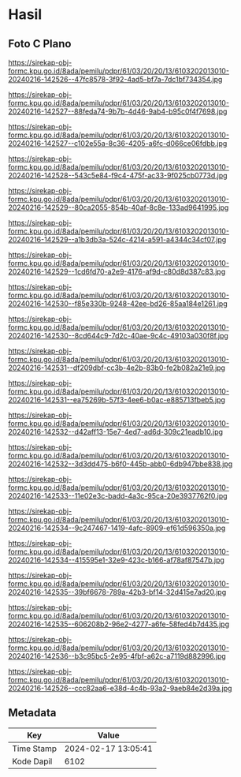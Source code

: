 # Hasil

## Foto C Plano

https://sirekap-obj-formc.kpu.go.id/8ada/pemilu/pdpr/61/03/20/20/13/6103202013010-20240216-142526--47fc8578-3f92-4ad5-bf7a-7dc1bf734354.jpg

https://sirekap-obj-formc.kpu.go.id/8ada/pemilu/pdpr/61/03/20/20/13/6103202013010-20240216-142527--88feda74-9b7b-4d46-9ab4-b95c0f4f7698.jpg

https://sirekap-obj-formc.kpu.go.id/8ada/pemilu/pdpr/61/03/20/20/13/6103202013010-20240216-142527--c102e55a-8c36-4205-a6fc-d066ce06fdbb.jpg

https://sirekap-obj-formc.kpu.go.id/8ada/pemilu/pdpr/61/03/20/20/13/6103202013010-20240216-142528--543c5e84-f9c4-475f-ac33-9f025cb0773d.jpg

https://sirekap-obj-formc.kpu.go.id/8ada/pemilu/pdpr/61/03/20/20/13/6103202013010-20240216-142529--80ca2055-854b-40af-8c8e-133ad9641995.jpg

https://sirekap-obj-formc.kpu.go.id/8ada/pemilu/pdpr/61/03/20/20/13/6103202013010-20240216-142529--a1b3db3a-524c-4214-a591-a4344c34cf07.jpg

https://sirekap-obj-formc.kpu.go.id/8ada/pemilu/pdpr/61/03/20/20/13/6103202013010-20240216-142529--1cd6fd70-a2e9-4176-af9d-c80d8d387c83.jpg

https://sirekap-obj-formc.kpu.go.id/8ada/pemilu/pdpr/61/03/20/20/13/6103202013010-20240216-142530--f85e330b-9248-42ee-bd26-85aa184e1261.jpg

https://sirekap-obj-formc.kpu.go.id/8ada/pemilu/pdpr/61/03/20/20/13/6103202013010-20240216-142530--8cd644c9-7d2c-40ae-9c4c-49103a030f8f.jpg

https://sirekap-obj-formc.kpu.go.id/8ada/pemilu/pdpr/61/03/20/20/13/6103202013010-20240216-142531--df209dbf-cc3b-4e2b-83b0-fe2b082a21e9.jpg

https://sirekap-obj-formc.kpu.go.id/8ada/pemilu/pdpr/61/03/20/20/13/6103202013010-20240216-142531--ea75269b-57f3-4ee6-b0ac-e885713fbeb5.jpg

https://sirekap-obj-formc.kpu.go.id/8ada/pemilu/pdpr/61/03/20/20/13/6103202013010-20240216-142532--d42aff13-15e7-4ed7-ad6d-309c21eadb10.jpg

https://sirekap-obj-formc.kpu.go.id/8ada/pemilu/pdpr/61/03/20/20/13/6103202013010-20240216-142532--3d3dd475-b6f0-445b-abb0-6db947bbe838.jpg

https://sirekap-obj-formc.kpu.go.id/8ada/pemilu/pdpr/61/03/20/20/13/6103202013010-20240216-142533--11e02e3c-badd-4a3c-95ca-20e3937762f0.jpg

https://sirekap-obj-formc.kpu.go.id/8ada/pemilu/pdpr/61/03/20/20/13/6103202013010-20240216-142534--9c247467-1419-4afc-8909-ef61d596350a.jpg

https://sirekap-obj-formc.kpu.go.id/8ada/pemilu/pdpr/61/03/20/20/13/6103202013010-20240216-142534--415595e1-32e9-423c-b166-af78af87547b.jpg

https://sirekap-obj-formc.kpu.go.id/8ada/pemilu/pdpr/61/03/20/20/13/6103202013010-20240216-142535--39bf6678-789a-42b3-bf14-32d415e7ad20.jpg

https://sirekap-obj-formc.kpu.go.id/8ada/pemilu/pdpr/61/03/20/20/13/6103202013010-20240216-142535--606208b2-96e2-4277-a6fe-58fed4b7d435.jpg

https://sirekap-obj-formc.kpu.go.id/8ada/pemilu/pdpr/61/03/20/20/13/6103202013010-20240216-142536--b3c95bc5-2e95-4fbf-a62c-a7119d882996.jpg

https://sirekap-obj-formc.kpu.go.id/8ada/pemilu/pdpr/61/03/20/20/13/6103202013010-20240216-142526--ccc82aa6-e38d-4c4b-93a2-9aeb84e2d39a.jpg


## Metadata

| Key        | Value               |
| ---------- | ------------------- |
| Time Stamp | 2024-02-17 13:05:41 |
| Kode Dapil | 6102                |



